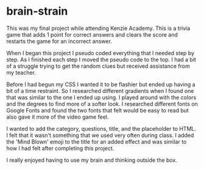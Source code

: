 # brain-strain
This was my final project while attending Kenzie Academy.
This is a trivia game that adds 1 point for correct answers and clears the score and restarts the game for an incorrect answer.

When I began this project I pseudo coded everything that I needed step by step. 
As I finished each step I moved the pseudo code to the top.
I had a bit of a struggle trying to get the random clues but received assistance from my teacher. 

Before I had begun my CSS I wanted it to be flashier but ended up having a bit of a time restraint.
So I researched different gradients when I found one that was similar to the one I ended up using. 
I played around with the colors and the degrees to find more of a softer look.
I researched different fonts on Google Fonts and found the two fonts that felt would be easy to read but also gave it more of the video game feel.

I wanted to add the category, questions, title, and the placeholder to HTML. I felt that it wasn't something that we used very often during class.
I added the 'Mind Blown' emoji to the title for an added effect and was similar to how I had felt after completing this project.

I really enjoyed having to use my brain and thinking outside the box.
